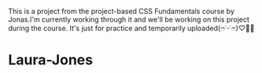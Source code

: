 This is a project from the project-based CSS Fundamentals course by Jonas.I'm currently working through it and we'll be working on this project during the course.
It's just for practice and temporarily uploaded(ෆ˙ᵕ˙ෆ)♡🫧🦋
# Laura-Jones
